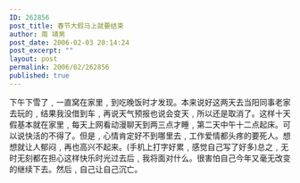 ```yaml
---
ID: 262856
post_title: 春节大假马上就要结束
author: 南 靖男
post_date: 2006-02-03 20:14:24
post_excerpt: ""
layout: post
permalink: 2006/02/262856
published: true
---
```

下午下雪了﹐一直窝在家里﹐到吃晚饭时才发现。本来说好这两天去当阳同事老家去玩的﹐结果我没借到车﹐再说天气预报也说会变天﹐所以还是取消了。这样十天假基本就在家里﹐每天上网看动漫聊天到两三点才睡﹐第二天中午十二点起床。可以说快活的不得了。但是﹐心情肯定好不到哪里去﹐工作爱情都头疼的要死人。想想就让人郁闷﹐再也高兴不起来。(手机上打字好累﹐感觉自己写了好多)总之﹐无时无刻都在担心这样快乐时光过去后﹐我将面对什么。很害怕自己今年又毫无改变的继续下去。然后﹐自己让自己沉亡。